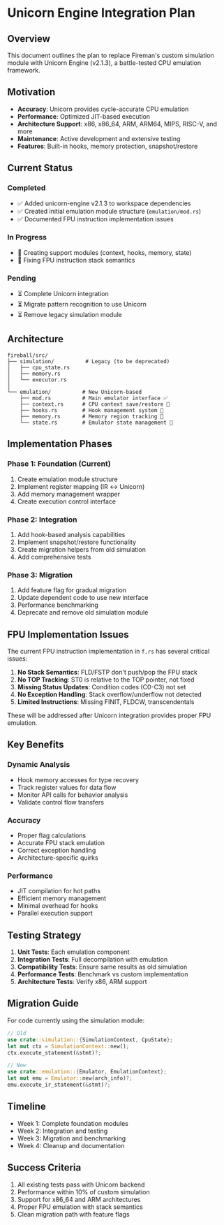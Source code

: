 # Unicorn Engine Integration Plan

## Overview

This document outlines the plan to replace Fireman's custom simulation module with Unicorn Engine (v2.1.3), a battle-tested CPU emulation framework.

## Motivation

- **Accuracy**: Unicorn provides cycle-accurate CPU emulation
- **Performance**: Optimized JIT-based execution
- **Architecture Support**: x86, x86_64, ARM, ARM64, MIPS, RISC-V, and more
- **Maintenance**: Active development and extensive testing
- **Features**: Built-in hooks, memory protection, snapshot/restore

## Current Status

### Completed
- ✅ Added unicorn-engine v2.1.3 to workspace dependencies
- ✅ Created initial emulation module structure (`emulation/mod.rs`)
- ✅ Documented FPU instruction implementation issues

### In Progress
- 🚧 Creating support modules (context, hooks, memory, state)
- 🚧 Fixing FPU instruction stack semantics

### Pending
- ⏳ Complete Unicorn integration
- ⏳ Migrate pattern recognition to use Unicorn
- ⏳ Remove legacy simulation module

## Architecture

```
fireball/src/
├── simulation/          # Legacy (to be deprecated)
│   ├── cpu_state.rs
│   ├── memory.rs
│   └── executor.rs
│
└── emulation/          # New Unicorn-based
    ├── mod.rs          # Main emulator interface ✅
    ├── context.rs      # CPU context save/restore 🚧
    ├── hooks.rs        # Hook management system 🚧
    ├── memory.rs       # Memory region tracking 🚧
    └── state.rs        # Emulator state management 🚧
```

## Implementation Phases

### Phase 1: Foundation (Current)
1. Create emulation module structure
2. Implement register mapping (IR ↔ Unicorn)
3. Add memory management wrapper
4. Create execution control interface

### Phase 2: Integration
1. Add hook-based analysis capabilities
2. Implement snapshot/restore functionality
3. Create migration helpers from old simulation
4. Add comprehensive tests

### Phase 3: Migration
1. Add feature flag for gradual migration
2. Update dependent code to use new interface
3. Performance benchmarking
4. Deprecate and remove old simulation module

## FPU Implementation Issues

The current FPU instruction implementation in `f.rs` has several critical issues:

1. **No Stack Semantics**: FLD/FSTP don't push/pop the FPU stack
2. **No TOP Tracking**: ST0 is relative to the TOP pointer, not fixed
3. **Missing Status Updates**: Condition codes (C0-C3) not set
4. **No Exception Handling**: Stack overflow/underflow not detected
5. **Limited Instructions**: Missing FINIT, FLDCW, transcendentals

These will be addressed after Unicorn integration provides proper FPU emulation.

## Key Benefits

### Dynamic Analysis
- Hook memory accesses for type recovery
- Track register values for data flow
- Monitor API calls for behavior analysis
- Validate control flow transfers

### Accuracy
- Proper flag calculations
- Accurate FPU stack emulation
- Correct exception handling
- Architecture-specific quirks

### Performance
- JIT compilation for hot paths
- Efficient memory management
- Minimal overhead for hooks
- Parallel execution support

## Testing Strategy

1. **Unit Tests**: Each emulation component
2. **Integration Tests**: Full decompilation with emulation
3. **Compatibility Tests**: Ensure same results as old simulation
4. **Performance Tests**: Benchmark vs custom implementation
5. **Architecture Tests**: Verify x86, ARM support

## Migration Guide

For code currently using the simulation module:

```rust
// Old
use crate::simulation::{SimulationContext, CpuState};
let mut ctx = SimulationContext::new();
ctx.execute_statement(&stmt)?;

// New
use crate::emulation::{Emulator, EmulationContext};
let mut emu = Emulator::new(arch_info)?;
emu.execute_ir_statement(&stmt)?;
```

## Timeline

- Week 1: Complete foundation modules
- Week 2: Integration and testing
- Week 3: Migration and benchmarking
- Week 4: Cleanup and documentation

## Success Criteria

1. All existing tests pass with Unicorn backend
2. Performance within 10% of custom simulation
3. Support for x86_64 and ARM architectures
4. Proper FPU emulation with stack semantics
5. Clean migration path with feature flags
